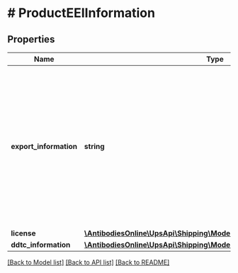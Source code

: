 # # ProductEEIInformation

## Properties

Name | Type | Description | Notes
------------ | ------------- | ------------- | -------------
**export_information** | **string** | Required for EEI form id it is a SDL product. Valid values: LC, LV, SS,MS, GS, DP, HR, UG, IC, SC, DD, HH, SR, TE,TL, IS, CR, GP, RJ, TP, IP, IR, DB, CH, RS, OS  Applies to EEI form only. Required if EEIFilingOption code 3 specified for EEI form. | [optional]
**license** | [**\AntibodiesOnline\UpsApi\Shipping\Model\EEIInformationLicense**](EEIInformationLicense.md) |  | [optional]
**ddtc_information** | [**\AntibodiesOnline\UpsApi\Shipping\Model\EEIInformationDDTCInformation**](EEIInformationDDTCInformation.md) |  | [optional]

[[Back to Model list]](../../README.md#models) [[Back to API list]](../../README.md#endpoints) [[Back to README]](../../README.md)
